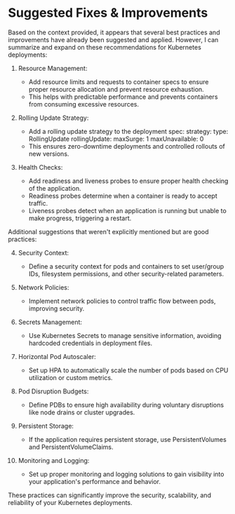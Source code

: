 # Suggested Fixes & Improvements

Based on the context provided, it appears that several best practices and improvements have already been suggested and applied. However, I can summarize and expand on these recommendations for Kubernetes deployments:

1. Resource Management:
   - Add resource limits and requests to container specs to ensure proper resource allocation and prevent resource exhaustion.
   - This helps with predictable performance and prevents containers from consuming excessive resources.

2. Rolling Update Strategy:
   - Add a rolling update strategy to the deployment spec:
     strategy: 
       type: RollingUpdate
       rollingUpdate: 
         maxSurge: 1
         maxUnavailable: 0
   - This ensures zero-downtime deployments and controlled rollouts of new versions.

3. Health Checks:
   - Add readiness and liveness probes to ensure proper health checking of the application.
   - Readiness probes determine when a container is ready to accept traffic.
   - Liveness probes detect when an application is running but unable to make progress, triggering a restart.

Additional suggestions that weren't explicitly mentioned but are good practices:

4. Security Context:
   - Define a security context for pods and containers to set user/group IDs, filesystem permissions, and other security-related parameters.

5. Network Policies:
   - Implement network policies to control traffic flow between pods, improving security.

6. Secrets Management:
   - Use Kubernetes Secrets to manage sensitive information, avoiding hardcoded credentials in deployment files.

7. Horizontal Pod Autoscaler:
   - Set up HPA to automatically scale the number of pods based on CPU utilization or custom metrics.

8. Pod Disruption Budgets:
   - Define PDBs to ensure high availability during voluntary disruptions like node drains or cluster upgrades.

9. Persistent Storage:
   - If the application requires persistent storage, use PersistentVolumes and PersistentVolumeClaims.

10. Monitoring and Logging:
    - Set up proper monitoring and logging solutions to gain visibility into your application's performance and behavior.

These practices can significantly improve the security, scalability, and reliability of your Kubernetes deployments.